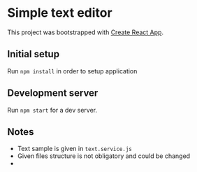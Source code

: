 # Simple text editor
This project was bootstrapped with [Create React App](https://github.com/facebookincubator/create-react-app).

## Initial setup
Run `npm install` in order to setup application

## Development server
Run `npm start` for a dev server.

## Notes
+ Text sample is given in `text.service.js`
+ Given files structure is not obligatory and could be changed
+ 

